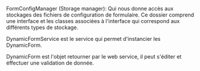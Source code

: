 FormConfigManager (Storage manager): 
Qui nous donne accès aux stockages des fichiers de configuration de formulaire.
 Ce dossier comprend une interface et les classes associées à l'interface qui correspond aux différents types de stockage.

DynamicFormService est le service qui permet d'instancier les DynamicForm.

DynamicForm est l'objet retourner par le web service, il peut s'éditer et éffectuer une validation de donnée.